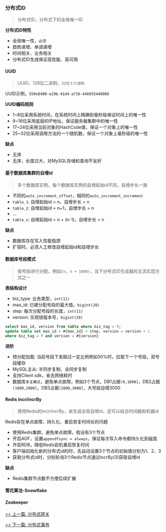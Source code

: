### 分布式ID

> 分布式ID，分布式下的全局唯一ID

**分布式ID特性**

* 全局唯一性，`必须`
* 趋势递增、单调递增
* 时间相关、业务相关
* 分布式ID生成保证高性能、高可用

#### UUID

> UUID，128位二进制，`32位十六进制`

UUID示例，`550e8400-e29b-41d4-a716-446655440000`

**UUID编码规则**

* 1~8位采用系统时间，在系统时间上精确到毫秒级保证时间上的唯一性
* 9~16位采用底层的IP地址，保证服务器集群中的唯一性
* 17~24位采用当前对象的HashCode值，保证一个对象上的唯一性
* 25~32位采用调用方法的一个随机数，保证一个对象上毫秒级的唯一性

**缺点**

* 无序
* 无序，长度过大，对MySQL存储和查询不友好

#### 基于数据库集群的自增id

> 多个数据库实例，每个数据库实例的自增起始id不同，自增步长一致

* 不同的`auto_increment_offset`，相同的`auto_increment_increment`
* `table_1`: 自增起始id = n，自增步长 = n
* `table_2`: 自增起始id = n+1，自增步长 = n
* ...
* `table_n`: 自增起始id = n + (n-1)，自增步长 = n

**缺点**

* 数据库存在写入性能瓶颈
* 扩容时，必须人工修改自增起始id和自增步长

#### 数据库号段模式

> 按号段进行分配，例如`[n, n + 1000)`，当下分布式ID生成器的主流实现方式之一

**表结构设计**

* biz_type: 业务类型，`int(11)`
* max_id: 已被分配号段的最大值，`bigint(20)`
* step: 每次分配号段的长度，`int(11)`
* version: 乐观锁版本号，`bigint(20)`

```sql
select max_id, version from table where biz_tag = ?;
update table set max_id = #{max_id} + step, version = version + 1
where biz_tag = ? and version = #{version}
```

**进阶**

* 预分配加载: 当前号段下发超过一定比例例如50%时，拉取下一个号段，双号段缓存
* MySQL主从: 半同步复制、全同步复制
* 支持Client sdk，省去网络耗时
* 数据库`多主模式`，避免单点故障，例如3个节点，DB1占据`(0,1000]`，DB2占据`(1000,2000]`，DB3占据`(2000,3000]`，大号段自增3000

#### Redis incr/incrBy

> 使用Redis的incr/incrBy，来生成全局自增id，还可以结合时间戳和机器id

Redis存在单点故障、持久化、重启恢复时间长的问题

* 使用Redis集群，避免单点故障，假设有3个节点
* 开启AOF，设置`appendfsync = always`，保证每次写入命令都持久化到磁盘
* 开启RDB，降低Redis宕机重启恢复时间
* 客户端初始化新的分布式id的时，先自动设置3个节点的初始值分别为1、2、3
* 获取分布式id时，分别轮询3个Redis节点通过incrBy(3)获取自增id

**缺点**

* Redis集群节点数不方便后续扩展

#### 雪花算法-Snowflake

#### Zookeeper


[<< 上一篇: 分布式网关](4-分布式/分布式网关.md)

[>> 下一篇: 分布式事务](4-分布式/分布式事务.md)
